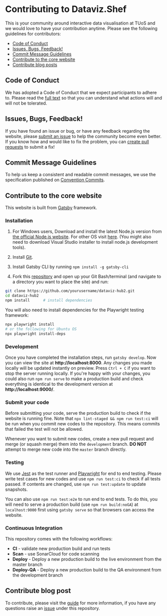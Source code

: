 # Contributing to Dataviz.Shef

This is your community around interactive data visualisation at TUoS and we would love to have your contribution anytime. Please see the following guidelines for contributors:

- [Code of Conduct](#coc)
- [Issues, Bugs, Feedback!](#issue)
- [Commit Message Guidelines](#commit)
- [Contribute to the core website](#website)
- [Contribute blog posts](#blogpost)

## <a name="coc"></a> Code of Conduct

We has adopted a Code of Conduct that we expect participants to adhere to. Please read the [full text][coc] so that you can understand what actions will and will not be tolerated.

## <a name="issue"></a> Issues, Bugs, Feedback!

If you have found an issue or bug, or have any feedback regarding the website, please [submit an issue][issue] to help the community become even better. If you know how and would like to fix the problem, you can [create pull requests][pr] to submit a fix!

## <a name="commit"></a> Commit Message Guidelines

To help us keep a consistent and readable commit messages, we use the specification published on [Convention Commits](https://www.conventionalcommits.org/en).

## <a name="website"></a> Contribute to the core website

This website is built from <a href="https://www.gatsbyjs.org/">Gatsby</a> framework.

### Installation

1. For Windows users, Download and install the latest Node.js version from <a href="https://nodejs.org/en/">the official Node.js website</a>.
   For other OS visit <a href="https://www.gatsbyjs.org/tutorial/part-zero/#install-nodejs-for-your-appropriate-operating-system">here</a>. (You might also need to download Visual Studio installer to install node.js development tools).

2. Install <a href="https://gitforwindows.org/">Git</a>.

3. Install Gatsby CLI by running `npm install -g gatsby-cli`

4. Fork this [repository](https://github.com/researchdata-sheffield/dataviz-hub2) and open up your Git Bash/terminal (and navigate to a directory you want to place the site) and run:

```bash
git clone https://github.com/yourusername/dataviz-hub2.git
cd dataviz-hub2
npm install      # install dependencies
```

You will also need to install dependencies for the Playwright testing framework:

```bash
npx playwright install
# or the following for Ubuntu OS
npx playwright install-deps
```

### Development

Once you have completed the installation steps, run `gatsby develop`. Now you can view the site at **http://localhost:8000**. Any changes you made locally will be updated instantly on preview. Press `Ctrl + C` if you want to stop the server running locally. If you're happy with your changes, you could also run `npm run serve` to make a production build and check everything is identical to the development version at **http://localhost:9000/**.

### Submit your code

Before submitting your code, serve the production build to check if the website is running fine. Note that `npx lint-staged && npm run test:ci` will be run when you commit new codes to the repository. This means commits that failed the test will not be allowed.

Whenever you want to submit new codes, create a new pull request and merge (or squash merge) them into the `development` branch. **DO NOT** attempt to merge new code into the `master` branch directly.

### Testing

We use [Jest][jest] as the test runner and [Playwright][playwright] for end to end testing. Please write test cases for new codes and use `npm run test:ci` to check if all tests passed. If contents are changed, use `npm run test:update` to update snapshots.

You can also use `npm run test:e2e` to run end to end tests. To do this, you will need to serve a production build (use `npm run build:noGA`) at `localhost:9000` first using `gatsby serve` so that browsers can access the website.

### Continuous Integration

This repository comes with the following workflows:

- **CI** - validate new production build and run tests
- **Scan** - use SonarCloud for code scanning
- **Deploy** - Deploy a new production build to the live environment from the master branch
- **Deploy-QA** - Deploy a new production build to the QA environment from the development branch

## <a name="blogpost"></a> Contribute blog post

To contribute, please visit the [guide](https://dataviz.shef.ac.uk/docs/22/03/2020/contribute-blog-post) for more information, if you have any questions raise an [issue](https://github.com/researchdata-sheffield/dataviz-hub2/issues) under this repository.

[coc]: https://github.com/researchdata-sheffield/dataviz-hub2/blob/master/CODE-OF-CONDUCT.md
[issue]: https://github.com/researchdata-sheffield/dataviz-hub2/issues
[pr]: https://github.com/researchdata-sheffield/dataviz-hub2/pulls
[jest]: https://jestjs.io/
[playwright]: https://playwright.dev/
